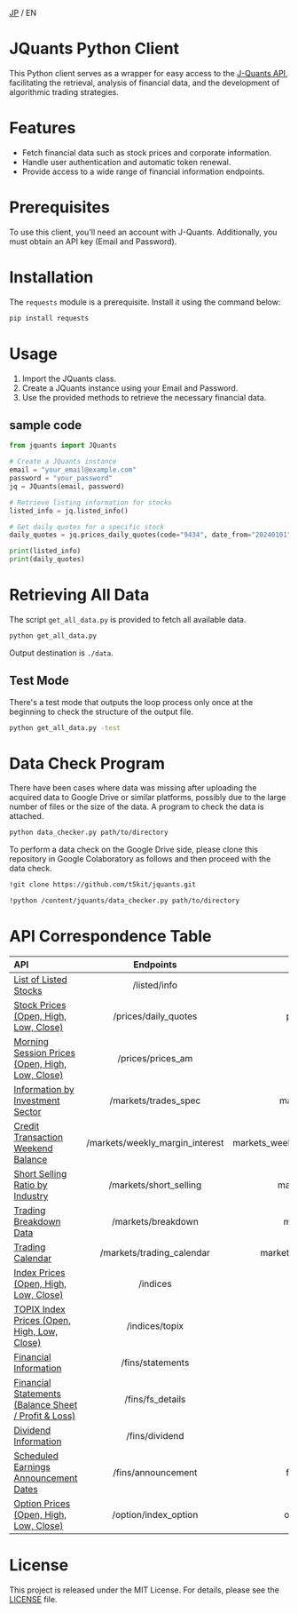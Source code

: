 [JP](README.md) / EN

# JQuants Python Client
This Python client serves as a wrapper for easy access to the [J-Quants API](https://jpx.gitbook.io/j-quants-en/), facilitating the retrieval, analysis of financial data, and the development of algorithmic trading strategies.

# Features
- Fetch financial data such as stock prices and corporate information.
- Handle user authentication and automatic token renewal.
- Provide access to a wide range of financial information endpoints.

# Prerequisites
To use this client, you'll need an account with J-Quants. Additionally, you must obtain an API key (Email and Password).

# Installation
The `requests` module is a prerequisite. Install it using the command below:

```bash
pip install requests
```

# Usage
1. Import the JQuants class.
2. Create a JQuants instance using your Email and Password.
3. Use the provided methods to retrieve the necessary financial data.

## sample code

```python
from jquants import JQuants

# Create a JQuants instance
email = "your_email@example.com"
password = "your_password"
jq = JQuants(email, password)

# Retrieve listing information for stocks
listed_info = jq.listed_info()

# Get daily quotes for a specific stock
daily_quotes = jq.prices_daily_quotes(code="9434", date_from="20240101", date_to="20240131")

print(listed_info)
print(daily_quotes)
```

# Retrieving All Data
The script `get_all_data.py` is provided to fetch all available data.

```bash
python get_all_data.py
```
Output destination is `./data`.

## Test Mode
There's a test mode that outputs the loop process only once at the beginning to check the structure of the output file.

```bash
python get_all_data.py -test
```

# Data Check Program
There have been cases where data was missing after uploading the acquired data to Google Drive or similar platforms, possibly due to the large number of files or the size of the data. A program to check the data is attached.

```bash
python data_checker.py path/to/directory
```

To perform a data check on the Google Drive side, please clone this repository in Google Colaboratory as follows and then proceed with the data check.

```bash
!git clone https://github.com/t5kit/jquants.git

!python /content/jquants/data_checker.py path/to/directory
```

# API Correspondence Table
| API | Endpoints | Methods |
|:--------|:--------:|--------:|
| [List of Listed Stocks](https://jpx.gitbook.io/j-quants-en/api-reference/listed_info) | /listed/info | listed_info |
| [Stock Prices (Open, High, Low, Close)](https://jpx.gitbook.io/j-quants-en/api-reference/daily_quotes) | /prices/daily_quotes | prices_daily_quotes |
| [Morning Session Prices (Open, High, Low, Close)](https://jpx.gitbook.io/j-quants-en/api-reference/prices_am) | /prices/prices_am | prices_prices_am |
| [Information by Investment Sector](https://jpx.gitbook.io/j-quants-en/api-reference/trades_spec) | /markets/trades_spec | markets_trades_spec |
| [Credit Transaction Weekend Balance](https://jpx.gitbook.io/j-quants-en/api-reference/weekly_margin_interest) | /markets/weekly_margin_interest | markets_weekly_margin_interest |
| [Short Selling Ratio by Industry](https://jpx.gitbook.io/j-quants-en/api-reference/short_selling) | /markets/short_selling | markets_short_selling |
| [Trading Breakdown Data](https://jpx.gitbook.io/j-quants-en/api-reference/breakdown) | /markets/breakdown | markets_breakdown |
| [Trading Calendar](https://jpx.gitbook.io/j-quants-en/api-reference/trading_calendar) | /markets/trading_calendar | markets_trading_calendar |
| [Index Prices (Open, High, Low, Close)](https://jpx.gitbook.io/j-quants-en/api-reference/indices) | /indices | indices |
| [TOPIX Index Prices (Open, High, Low, Close)](https://jpx.gitbook.io/j-quants-en/api-reference/topix) | /indices/topix | indices_topix |
| [Financial Information](https://jpx.gitbook.io/j-quants-en/api-reference/statements) | /fins/statements | fins_statements |
| [Financial Statements (Balance Sheet / Profit & Loss)](https://jpx.gitbook.io/j-quants-en/api-reference/statements-1) | /fins/fs_details | fins_fs_details |
| [Dividend Information](https://jpx.gitbook.io/j-quants-en/api-reference/dividend) | /fins/dividend | fins_dividend |
| [Scheduled Earnings Announcement Dates](https://jpx.gitbook.io/j-quants-en/api-reference/announcement) | /fins/announcement | fins_announcement |
| [Option Prices (Open, High, Low, Close)](https://jpx.gitbook.io/j-quants-en/api-reference/index_option) | /option/index_option | option_index_option |

# License
This project is released under the MIT License. For details, please see the [LICENSE](LICENSE) file.
